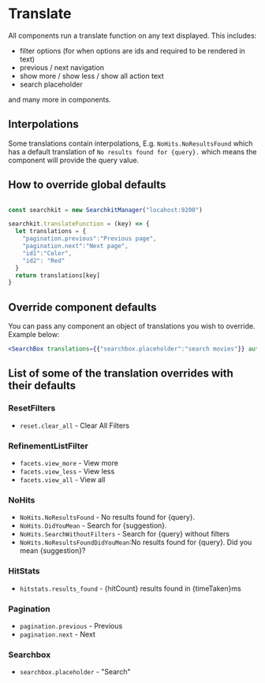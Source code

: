 # Translate

All components run a translate function on any text displayed. This includes:

- filter options (for when options are ids and required to be rendered in text)
- previous / next navigation
- show more / show less / show all action text
- search placeholder

and many more in components.

## Interpolations
Some translations contain interpolations, E.g. `NoHits.NoResultsFound` which has a default translation of `No results found for {query}.` which means the component will provide the query value.

## How to override global defaults
```js

const searchkit = new SearchkitManager("locahost:9200")

searchkit.translateFunction = (key) => {
  let translations = {
    "pagination.previous":"Previous page",
    "pagination.next":"Next page",
    "id1":"Color",
    "id2": "Red"
  }
  return translations[key]
}
```

## Override component defaults

You can pass any component an object of translations you wish to override. Example below:

```jsx
<SearchBox translations={{"searchbox.placeholder":"search movies"}} autofocus={true} searchOnChange={true} queryFields={["actors^1","type^2","languages","title^5", "genres^2"]}/>
```

## List of some of the translation overrides with their defaults

### ResetFilters
- `reset.clear_all` - Clear All Filters

### RefinementListFilter
- `facets.view_more` - View more
- `facets.view_less` - View less
- `facets.view_all` - View all

### NoHits
- `NoHits.NoResultsFound` - No results found for {query}.
- `NoHits.DidYouMean` - Search for {suggestion}.
- `NoHits.SearchWithoutFilters` - Search for {query} without filters
- `NoHits.NoResultsFoundDidYouMean`:No results found for {query}. Did you mean {suggestion}?

### HitStats
- `hitstats.results_found` - {hitCount} results found in {timeTaken}ms

### Pagination
- `pagination.previous` - Previous
- `pagination.next` - Next

### Searchbox
- `searchbox.placeholder` - "Search"
